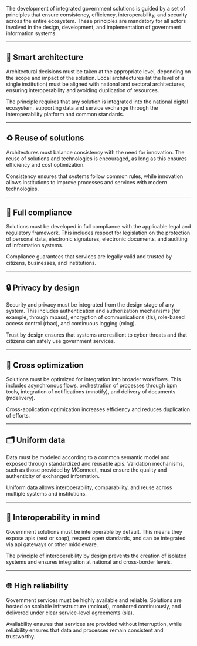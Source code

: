 The development of integrated government solutions is guided by a set of principles that ensure consistency, efficiency, interoperability, and security across the entire ecosystem. These principles are mandatory for all actors involved in the design, development, and implementation of government information systems.

---

## 🧠 Smart architecture

Architectural decisions must be taken at the appropriate level, depending on the scope and impact of the solution. Local architectures (at the level of a single institution) must be aligned with national and sectoral architectures, ensuring interoperability and avoiding duplication of resources.  

The principle requires that any solution is integrated into the national digital ecosystem, supporting data and service exchange through the interoperability platform and common standards.

---

## ♻️ Reuse of solutions

Architectures must balance consistency with the need for innovation. The reuse of solutions and technologies is encouraged, as long as this ensures efficiency and cost optimization.  

Consistency ensures that systems follow common rules, while innovation allows institutions to improve processes and services with modern technologies.

---

## 📜 Full compliance

Solutions must be developed in full compliance with the applicable legal and regulatory framework. This includes respect for legislation on the protection of personal data, electronic signatures, electronic documents, and auditing of information systems.  

Compliance guarantees that services are legally valid and trusted by citizens, businesses, and institutions.

---

## 🔒 Privacy by design

Security and privacy must be integrated from the design stage of any system. This includes authentication and authorization mechanisms (for example, through mpass), encryption of communications (tls), role-based access control (rbac), and continuous logging (mlog).  

Trust by design ensures that systems are resilient to cyber threats and that citizens can safely use government services.

---

## 🚀 Cross optimization

Solutions must be optimized for integration into broader workflows. This includes asynchronous flows, orchestration of processes through bpm tools, integration of notifications (mnotify), and delivery of documents (mdelivery).  

Cross-application optimization increases efficiency and reduces duplication of efforts.

---

## 🗂️ Uniform data

Data must be modeled according to a common semantic model and exposed through standardized and reusable apis. Validation mechanisms, such as those provided by MConnect, must ensure the quality and authenticity of exchanged information.  

Uniform data allows interoperability, comparability, and reuse across multiple systems and institutions.

---

## 🔗 Interoperability in mind

Government solutions must be interoperable by default. This means they expose apis (rest or soap), respect open standards, and can be integrated via api gateways or other middleware.  

The principle of interoperability by design prevents the creation of isolated systems and ensures integration at national and cross-border levels.

---

## 🌐 High reliability

Government services must be highly available and reliable. Solutions are hosted on scalable infrastructure (mcloud), monitored continuously, and delivered under clear service-level agreements (sla).  

Availability ensures that services are provided without interruption, while reliability ensures that data and processes remain consistent and trustworthy.
